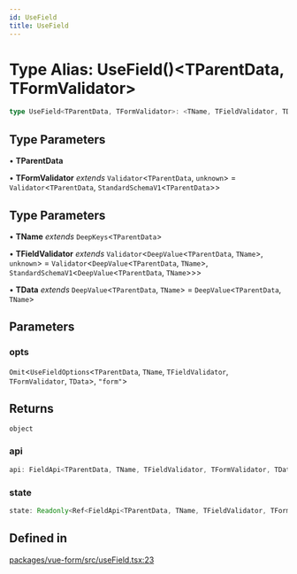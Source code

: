 ```yaml
---
id: UseField
title: UseField
---
```


# Type Alias: UseField()\<TParentData, TFormValidator\>

```ts
type UseField<TParentData, TFormValidator>: <TName, TFieldValidator, TData>(opts) => object;
```

## Type Parameters

• **TParentData**

• **TFormValidator** *extends* `Validator`\<`TParentData`, `unknown`\> = `Validator`\<`TParentData`, `StandardSchemaV1`\<`TParentData`\>\>

## Type Parameters

• **TName** *extends* `DeepKeys`\<`TParentData`\>

• **TFieldValidator** *extends* `Validator`\<`DeepValue`\<`TParentData`, `TName`\>, `unknown`\> = `Validator`\<`DeepValue`\<`TParentData`, `TName`\>, `StandardSchemaV1`\<`DeepValue`\<`TParentData`, `TName`\>\>\>

• **TData** *extends* `DeepValue`\<`TParentData`, `TName`\> = `DeepValue`\<`TParentData`, `TName`\>

## Parameters

### opts

`Omit`\<`UseFieldOptions`\<`TParentData`, `TName`, `TFieldValidator`, `TFormValidator`, `TData`\>, `"form"`\>

## Returns

`object`

### api

```ts
api: FieldApi<TParentData, TName, TFieldValidator, TFormValidator, TData> & VueFieldApi<TParentData, TFormValidator>;
```

### state

```ts
state: Readonly<Ref<FieldApi<TParentData, TName, TFieldValidator, TFormValidator, TData>["state"]>>;
```

## Defined in

[packages/vue-form/src/useField.tsx:23](https://github.com/TanStack/form/blob/main/packages/vue-form/src/useField.tsx#L23)
